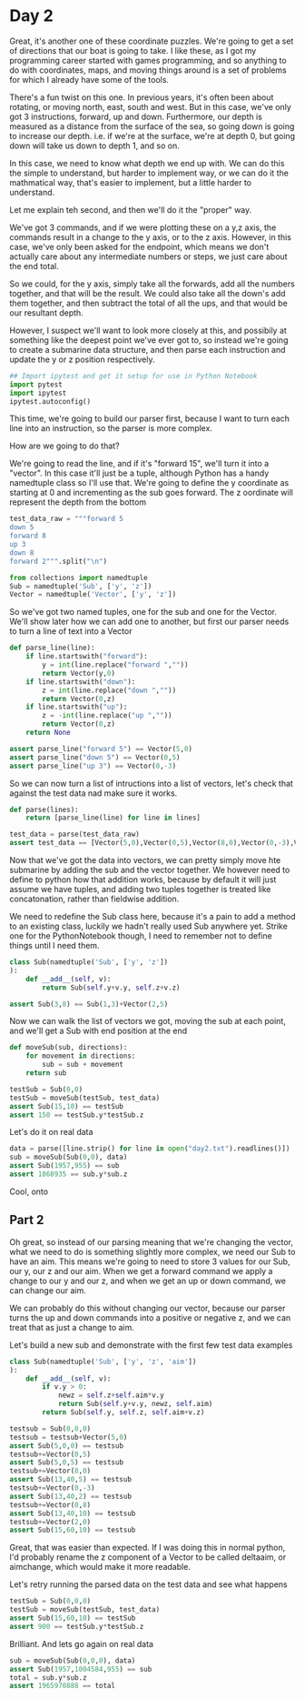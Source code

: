# Day 2

Great, it's another one of these coordinate puzzles.  We're going to get a set of directions that our boat is going to take.  I like these, as I got my programming career started with games programming, and so anything to do with coordinates, maps, and moving things around is a set of problems for which I already have some of the tools.

There's a fun twist on this one.  In previous years, it's often been about rotating, or moving north, east, south and west.  But in this case, we've only got 3 instructions, forward, up and down.  Furthermore, our depth is measured as a distance from the surface of the sea, so going down is going to increase our depth.  i.e. if we're at the surface, we're at depth 0, but going down will take us down to depth 1, and so on.

In this case, we need to know what depth we end up with.
We can do this the simple to understand, but harder to implement way, or we can do it the mathmatical way, that's easier to implement, but a little harder to understand.

Let me explain teh second, and then we'll do it the "proper" way.

We've got 3 commands, and if we were plotting these on a y,z axis, the commands result in a change to the y axis, or to the z axis.  However, in this case, we've only been asked for the endpoint, which means we don't actually care about any intermediate numbers or steps, we just care about the end total.

So we could, for the y axis, simply take all the forwards, add all the numbers together, and that will be the result.
We could also take all the down's add them together, and then subtract the total of all the ups, and that would be our resultant depth.

However, I suspect we'll want to look more closely at this, and possibily at something like the deepest point we've ever got to, so instead we're going to create a submarine data structure, and then parse each instruction and update the y or z position respectively.


```python
## Import ipytest and get it setup for use in Python Notebook
import pytest
import ipytest
ipytest.autoconfig()
```

This time, we're going to build our parser first, because I want to turn each line into an instruction, so the parser is more complex.

How are we going to do that?

We're going to read the line, and if it's "forward 15", we'll turn it into a "vector".  In this case it'll just be a tuple, although Python has a handy namedtuple class so I'll use that.  We're going to define the y coordinate as starting at 0 and incrementing as the sub goes forward.  The z oordinate will represent the depth from the bottom


```python
test_data_raw = """forward 5
down 5
forward 8
up 3
down 8
forward 2""".split("\n")

from collections import namedtuple
Sub = namedtuple('Sub', ['y', 'z'])
Vector = namedtuple('Vector', ['y', 'z'])
```

So we've got two named tuples, one for the sub and one for the Vector.  We'll show later how we can add one to another, but first our parser needs to turn a line of text into a Vector


```python
def parse_line(line):
    if line.startswith("forward"):
        y = int(line.replace("forward ",""))
        return Vector(y,0)
    if line.startswith("down"):
        z = int(line.replace("down ",""))
        return Vector(0,z)
    if line.startswith("up"):
        z = -int(line.replace("up ",""))
        return Vector(0,z)
    return None

assert parse_line("forward 5") == Vector(5,0)
assert parse_line("down 5") == Vector(0,5)
assert parse_line("up 3") == Vector(0,-3)
```

So we can now turn a list of intructions into a list of vectors, let's check that against the test data nad make sure it works.


```python
def parse(lines):
    return [parse_line(line) for line in lines]

test_data = parse(test_data_raw)
assert test_data == [Vector(5,0),Vector(0,5),Vector(8,0),Vector(0,-3),Vector(0,8),Vector(2,0)]
```

Now that we've got the data into vectors, we can pretty simply move hte submarine by adding the sub and the vector together.  We however need to define to python how that addition works, because by default it will just assume we have tuples, and adding two tuples together is treated like concatonation, rather than fieldwise addition.

We need to redefine the Sub class here, because it's a pain to add a method to an existing class, luckily we hadn't really used Sub anywhere yet.  Strike one for the PythonNotebook though, I need to remember not to define things until I need them.


```python
class Sub(namedtuple('Sub', ['y', 'z'])
):
    def __add__(self, v):
        return Sub(self.y+v.y, self.z+v.z)

assert Sub(3,8) == Sub(1,3)+Vector(2,5)
```

Now we can walk the list of vectors we got, moving the sub at each point, and we'll get a Sub with end position at the end


```python
def moveSub(sub, directions):
    for movement in directions:
        sub = sub + movement
    return sub

testSub = Sub(0,0)
testSub = moveSub(testSub, test_data)
assert Sub(15,10) == testSub
assert 150 == testSub.y*testSub.z
```

Let's do it on real data


```python
data = parse([line.strip() for line in open("day2.txt").readlines()])
sub = moveSub(Sub(0,0), data)
assert Sub(1957,955) == sub
assert 1868935 == sub.y*sub.z
```

Cool, onto 

## Part 2

Oh great, so instead of our parsing meaning that we're changing the vector, what we need to do is something slightly more complex, we need our Sub to have an aim.
This means we're going to need to store 3 values for our Sub, our y, our z and our aim.
When we get a forward command we apply a change to our y and our z, and when we get an up or down command, we can change our aim.

We can probably do this without changing our vector, because our parser turns the up and down commands into a positive or negative z, and we can treat that as just a change to aim.

Let's build a new sub and demonstrate with the first few test data examples


```python
class Sub(namedtuple('Sub', ['y', 'z', 'aim'])
):
    def __add__(self, v):
        if v.y > 0:
            newz = self.z+self.aim*v.y
            return Sub(self.y+v.y, newz, self.aim)
        return Sub(self.y, self.z, self.aim+v.z)

testsub = Sub(0,0,0)
testsub = testsub+Vector(5,0)
assert Sub(5,0,0) == testsub
testsub+=Vector(0,5)
assert Sub(5,0,5) == testsub
testsub+=Vector(8,0)
assert Sub(13,40,5) == testsub
testsub+=Vector(0,-3)
assert Sub(13,40,2) == testsub
testsub+=Vector(0,8)
assert Sub(13,40,10) == testsub
testsub+=Vector(2,0)
assert Sub(15,60,10) == testsub
```

Great, that was easier than expected.  If I was doing this in normal python, I'd probably rename the z component of a Vector to be called deltaaim, or aimchange, which would make it more readable.

Let's retry running the parsed data on the test data and see what happens


```python
testSub = Sub(0,0,0)
testSub = moveSub(testSub, test_data)
assert Sub(15,60,10) == testSub
assert 900 == testSub.y*testSub.z
```

Brilliant.  And lets go again on real data


```python
sub = moveSub(Sub(0,0,0), data)
assert Sub(1957,1004584,955) == sub
total = sub.y*sub.z
assert 1965970888 == total
```
